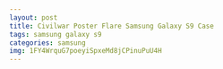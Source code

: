 ```yaml
---
layout: post
title: Civilwar Poster Flare Samsung Galaxy S9 Case
tags: samsung galaxy s9
categories: samsung
img: 1FY4WrquG7poeyiSpxeMd8jCPinuPuU4H
---
```

